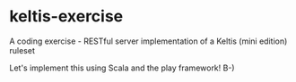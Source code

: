 keltis-exercise
===============

A coding exercise - RESTful server implementation of a Keltis (mini edition) ruleset

Let's implement this using Scala and the play framework! B-)

